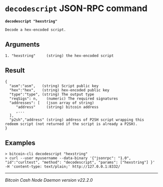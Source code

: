 `decodescript` JSON-RPC command
===============================

**`decodescript "hexstring"`**

```
Decode a hex-encoded script.
```

Arguments
---------

```
1. "hexstring"     (string) the hex-encoded script
```

Result
------

```
{
  "asm":"asm",   (string) Script public key
  "hex":"hex",   (string) hex-encoded public key
  "type":"type", (string) The output type
  "reqSigs": n,    (numeric) The required signatures
  "addresses": [   (json array of string)
     "address"     (string) bitcoin address
     ,...
  ],
  "p2sh","address" (string) address of P2SH script wrapping this redeem script (not returned if the script is already a P2SH).
}
```

Examples
--------

```
> bitcoin-cli decodescript "hexstring"
> curl --user myusername --data-binary '{"jsonrpc": "1.0", "id":"curltest", "method": "decodescript", "params": ["hexstring"] }' -H 'content-type: text/plain;' http://127.0.0.1:8332/
```

***

*Bitcoin Cash Node Daemon version v22.2.0*
